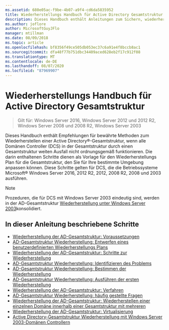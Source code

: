 ```yaml
---
ms.assetid: 680e05ac-f9be-4b07-a9f4-cd6da5835952
title: Wiederherstellungs Handbuch für Active Directory Gesamtstruktur
description: Dieses Handbuch enthält Anleitungen zum Sichern, wiederherstellen und der Active Directory-Notfall Wiederherstellung.
ms.author: joflore
author: MicrosoftGuyJFlo
manager: mtillman
ms.date: 08/09/2018
ms.topic: article
ms.openlocfilehash: bf8356f49ce505db053ec37c6a91e4f8bccb8ac1
ms.sourcegitcommit: dfa48f77b751dbc34409aced628eb2f17c912f08
ms.translationtype: MT
ms.contentlocale: de-DE
ms.lasthandoff: 08/07/2020
ms.locfileid: "87969907"
---
```

# <a name="active-directory-forest-recovery-guide"></a>Wiederherstellungs Handbuch für Active Directory Gesamtstruktur

>Gilt für: Windows Server 2016, Windows Server 2012 und 2012 R2, Windows Server 2008 und 2008 R2, Windows Server 2003

Dieses Handbuch enthält Empfehlungen für bewährte Methoden zum Wiederherstellen einer Active Directory®-Gesamtstruktur, wenn alle Domänen Controller (DCS) in der Gesamtstruktur durch einen Gesamtstruktur weiten Ausfall nicht ordnungsgemäß funktionieren. Die darin enthaltenen Schritte dienen als Vorlage für den Wiederherstellungs Plan für die Gesamtstruktur, den Sie für Ihre bestimmte Umgebung anpassen können. Diese Schritte gelten für DCS, die die Betriebssysteme Microsoft® Windows Server 2016, 2012 R2, 2012, 2008 R2, 2008 und 2003 ausführen.

> [!NOTE]
> Prozeduren, die für DCS mit Windows Server 2003 eindeutig sind, werden in der AD-Gesamtstruktur [Wiederherstellung unter Windows Server 2003](AD-Forest-Recovery-Windows-Server-2003.md)konsolidiert.

## <a name="steps-outlined-in-this-guide"></a>In dieser Anleitung beschriebene Schritte

- [Wiederherstellung der AD-Gesamtstruktur: Voraussetzungen](AD-Forest-Recovery-Prerequisties.md)
- [AD-Gesamtstruktur Wiederherstellung: Entwerfen eines benutzerdefinierten Wiederherstellungs Plans](AD-Forest-Recovery-Devising-a-Plan.md)
- [Wiederherstellung der AD-Gesamtstruktur: Schritte zur Wiederherstellung](AD-Forest-Recovery-Steps-For-Restoring.md)
- [AD-Gesamtstruktur Wiederherstellung: Identifizieren des Problems](AD-Forest-Recovery-Identify-the-Problem.md)
- [AD-Gesamtstruktur Wiederherstellung: Bestimmen der Wiederherstellung](AD-Forest-Recovery-Determine-how-to-Recover.md)
- [AD-Gesamtstruktur Wiederherstellung: Ausführen der ersten Wiederherstellung](AD-Forest-Recovery-Perform-initial-recovery.md)
- [Wiederherstellung der AD-Gesamtstruktur: Verfahren](AD-Forest-Recovery-Procedures.md)
- [AD-Gesamtstruktur Wiederherstellung: häufig gestellte Fragen](AD-Forest-Recovery-FAQ.md)
- [Wiederherstellung der AD-Gesamtstruktur: Wiederherstellen einer einzelnen Domäne innerhalb einer Gesamtstruktur mit mehreren](AD-Forest-Recovery-Single-Domain-in-Multidomain-Recovery.md)
- [Wiederherstellung der AD-Gesamtstruktur: Virtualisierung](AD-Forest-Recovery-Virtualization.md)
- [Active Directory-Gesamtstruktur Wiederherstellung mit Windows Server 2003-Domänen Controllern](AD-Forest-Recovery-Windows-Server-2003.md)
